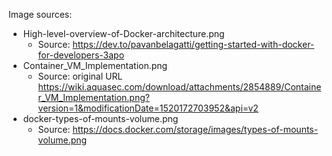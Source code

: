 Image sources:
 - High-level-overview-of-Docker-architecture.png
   * Source: https://dev.to/pavanbelagatti/getting-started-with-docker-for-developers-3apo
 - Container_VM_Implementation.png
   * Source:  original URL https://wiki.aquasec.com/download/attachments/2854889/Container_VM_Implementation.png?version=1&modificationDate=1520172703952&api=v2
 - docker-types-of-mounts-volume.png
   * Source: https://docs.docker.com/storage/images/types-of-mounts-volume.png
